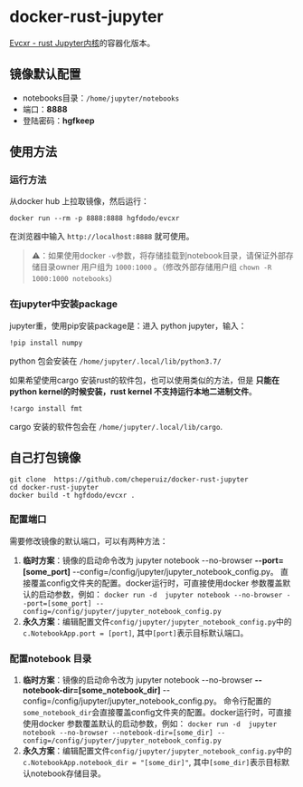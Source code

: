 # docker-rust-jupyter

[Evcxr - rust Jupyter内核](https://github.com/google/evcxr)的容器化版本。

## 镜像默认配置

* notebooks目录：`/home/jupyter/notebooks`
* 端口：**8888**
* 登陆密码：**hgfkeep**



## 使用方法

### 运行方法

从docker hub 上拉取镜像，然后运行：

`docker run --rm -p 8888:8888 hgfdodo/evcxr`

在浏览器中输入 `http://localhost:8888` 就可使用。

> ⚠️：如果使用docker `-v`参数，将存储挂载到notebook目录，请保证外部存储目录owner 用户组为 `1000:1000` 。（修改外部存储用户组 `chown -R 1000:1000 notebooks`）

### 在jupyter中安装package

jupyter重，使用pip安装package是：进入 python jupyter，输入：

```
!pip install numpy
```

python 包会安装在 `/home/jupyter/.local/lib/python3.7/`

如果希望使用cargo 安装rust的软件包，也可以使用类似的方法，但是 **只能在python kernel的时候安装，rust kernel 不支持运行本地二进制文件**。

```
!cargo install fmt
```
cargo 安装的软件包会在 `/home/jupyter/.local/lib/cargo`.

## 自己打包镜像


```
git clone  https://github.com/cheperuiz/docker-rust-jupyter
cd docker-rust-jupyter
docker build -t hgfdodo/evcxr .
```

### 配置端口

需要修改镜像的默认端口，可以有两种方法：

1. **临时方案**：镜像的启动命令改为  jupyter notebook --no-browser **--port=[some_port]** --config=/config/jupyter/jupyter_notebook_config.py。 直接覆盖config文件夹的配置。docker运行时，可直接使用docker 参数覆盖默认的启动参数，例如： `docker run -d  jupyter notebook --no-browser --port=[some_port] --config=/config/jupyter/jupyter_notebook_config.py`
2. **永久方案**：编辑配置文件`config/jupyter/jupyter_notebook_config.py`中的`c.NotebookApp.port = [port]`, 其中`[port]`表示目标默认端口。



### 配置notebook 目录

1. **临时方案**：镜像的启动命令改为  jupyter notebook --no-browser **--notebook-dir=[some_notebook_dir]** --config=/config/jupyter/jupyter_notebook_config.py。 命令行配置的`some_notebook_dir`会直接覆盖config文件夹的配置。docker运行时，可直接使用docker 参数覆盖默认的启动参数，例如： `docker run -d  jupyter notebook --no-browser --notebook-dir=[some_dir] --config=/config/jupyter/jupyter_notebook_config.py`
2. **永久方案**：编辑配置文件`config/jupyter/jupyter_notebook_config.py`中的`c.NotebookApp.notebook_dir = "[some_dir]"`, 其中`[some_dir]`表示目标默认notebook存储目录。

